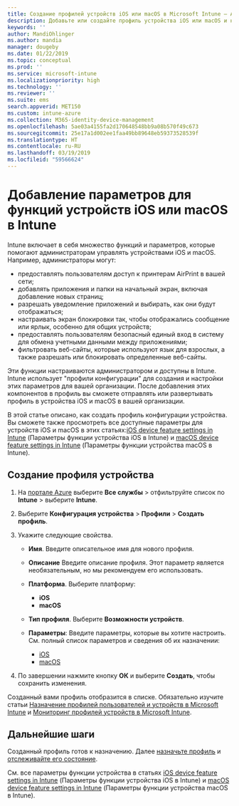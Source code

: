 ```yaml
---
title: Создание профилей устройств iOS или macOS в Microsoft Intune — Azure | Документация Майкрософт
description: Добавьте или создайте профиль устройства iOS или macOS и настройте параметры для AirPrint, макета начального экрана, уведомлений приложения, общего устройства, единого входа и фильтрации веб-содержимого в Microsoft Intune.
keywords: ''
author: MandiOhlinger
ms.author: mandia
manager: dougeby
ms.date: 01/22/2019
ms.topic: conceptual
ms.prod: ''
ms.service: microsoft-intune
ms.localizationpriority: high
ms.technology: ''
ms.reviewer: ''
ms.suite: ems
search.appverid: MET150
ms.custom: intune-azure
ms.collection: M365-identity-device-management
ms.openlocfilehash: 5ae03a4155fa2d170648548bb9a08b570f49c673
ms.sourcegitcommit: 25e17a1d002ee1faa49bb89648eb59373528539f
ms.translationtype: HT
ms.contentlocale: ru-RU
ms.lasthandoff: 03/19/2019
ms.locfileid: "59566624"
---
```

# <a name="add-ios-or-macos-device-feature-settings-in-intune"></a>Добавление параметров для функций устройств iOS или macOS в Intune

Intune включает в себя множество функций и параметров, которые помогают администраторам управлять устройствами iOS и macOS. Например, администраторы могут:

- предоставлять пользователям доступ к принтерам AirPrint в вашей сети;
- добавлять приложения и папки на начальный экран, включая добавление новых страниц;
- разрешать уведомление приложений и выбирать, как они будут отображаться;
- настраивать экран блокировки так, чтобы отображались сообщение или ярлык, особенно для общих устройств;
- предоставлять пользователям безопасный единый вход в систему для обмена учетными данными между приложениями;
- фильтровать веб-сайты, которые используют язык для взрослых, а также разрешать или блокировать определенные веб-сайты.

Эти функции настраиваются администратором и доступны в Intune. Intune использует "профили конфигурации" для создания и настройки этих параметров для вашей организации. После добавления этих компонентов в профиль вы сможете отправлять или развертывать профиль в устройства iOS и macOS в вашей организации.

В этой статье описано, как создать профиль конфигурации устройства. Вы сможете также просмотреть все доступные параметры для устройств iOS и macOS в этих статьях:[iOS device feature settings in Intune](ios-device-features-settings.md) (Параметры функции устройства iOS в Intune) и [macOS device feature settings in Intune](macos-device-features-settings.md) (Параметры функции устройства macOS в Intune).

## <a name="create-a-device-profile"></a>Создание профиля устройства

1. На [портале Azure](https://portal.azure.com) выберите **Все службы** > отфильтруйте список по **Intune** > выберите **Intune**.
2. Выберите **Конфигурация устройства** > **Профили** > **Создать профиль**.
3. Укажите следующие свойства.

    - **Имя**. Введите описательное имя для нового профиля.
    - **Описание** Введите описание профиля. Этот параметр является необязательным, но мы рекомендуем его использовать.
    - **Платформа**. Выберите платформу:
        - **iOS**
        - **macOS**
    - **Тип профиля**. Выберите **Возможности устройств**.
    - **Параметры**: Введите параметры, которые вы хотите настроить. См. полный список параметров и сведения об их назначении:

        - [iOS](ios-device-features-settings.md)
        - [macOS](macos-device-features-settings.md)

4. По завершении нажмите кнопку **ОК** и выберите **Создать**, чтобы сохранить изменения.

Созданный вами профиль отобразится в списке. Обязательно изучите статьи [Назначение профилей пользователей и устройств в Microsoft Intune](device-profile-assign.md) и [Мониторинг профилей устройств в Microsoft Intune](device-profile-monitor.md).

## <a name="next-steps"></a>Дальнейшие шаги

Созданный профиль готов к назначению. Далее [назначьте профиль](device-profile-assign.md) и [отслеживайте его состояние](device-profile-monitor.md).

См. все параметры функции устройства в статьях [iOS device feature settings in Intune](ios-device-features-settings.md) (Параметры функции устройства iOS в Intune) и [macOS device feature settings in Intune](macos-device-features-settings.md) (Параметры функции устройства macOS в Intune).
